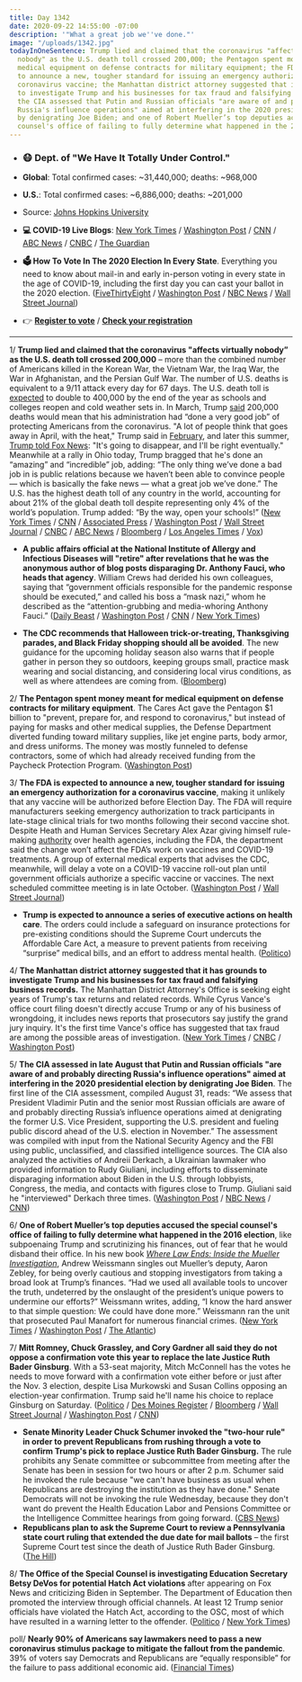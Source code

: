 ```yaml
---
title: Day 1342
date: 2020-09-22 14:55:00 -07:00
description: '"What a great job we''ve done."'
image: "/uploads/1342.jpg"
todayInOneSentence: Trump lied and claimed that the coronavirus "affects virtually
  nobody" as the U.S. death toll crossed 200,000; the Pentagon spent money meant for
  medical equipment on defense contracts for military equipment; the FDA is expected
  to announce a new, tougher standard for issuing an emergency authorization for a
  coronavirus vaccine; the Manhattan district attorney suggested that it has grounds
  to investigate Trump and his businesses for tax fraud and falsifying business records;
  the CIA assessed that Putin and Russian officials "are aware of and probably directing
  Russia's influence operations" aimed at interfering in the 2020 presidential election
  by denigrating Joe Biden; and one of Robert Mueller’s top deputies accused the special
  counsel's office of failing to fully determine what happened in the 2016 election.
---
```


* ### 😷 Dept. of "We Have It Totally Under Control."

* **Global**: Total confirmed cases: \~31,440,000; deaths: \~968,000

* **U.S.**: Total confirmed cases: \~6,886,000; deaths: \~201,000

* Source: [Johns Hopkins University](https://coronavirus.jhu.edu/map.html)

* **💻 COVID-19 Live Blogs**: [New York Times](https://www.nytimes.com/2020/09/22/world/covid-coronavirus.html) / [Washington Post](https://www.washingtonpost.com/nation/2020/09/22/coronavirus-covid-live-updates-us/) / [CNN](https://www.cnn.com/world/live-news/coronavirus-pandemic-09-22-20-intl/index.html) / [ABC News](https://abcnews.go.com/Health/live-updates/coronavirus/?id=73162315) / [CNBC](https://www.cnbc.com/2020/09/22/coronavirus-live-updates.html) / [The Guardian](https://www.theguardian.com/us-news/live/2020/sep/22/donald-trump-joe-biden-ruth-bader-ginsburg-coronavirus-covid-19-live-updates)

* **🗳 How To Vote In The 2020 Election In Every State**. Everything you need to know about mail-in and early in-person voting in every state in the age of COVID-19, including the first day you can cast your ballot in the 2020 election. ([FiveThirtyEight](https://projects.fivethirtyeight.com/how-to-vote-2020/) / [Washington Post](https://www.washingtonpost.com/elections/2020/how-to-vote/) / [NBC News](https://www.nbcnews.com/specials/plan-your-vote-state-by-state-guide-voting-by-mail-early-in-person-voting-election/index.html?cid=bc_npd_nn_ms_np-1_200816) / [Wall Street Journal](https://www.wsj.com/articles/how-to-vote-by-mail-in-every-state-11597840923))

* 👉 **[Register to vote](https://www.vote.org/register-to-vote/)** / **[Check your registration](https://www.vote.org/am-i-registered-to-vote/)**

---

1/ **Trump lied and claimed that the coronavirus "affects virtually nobody” as the U.S. death toll crossed 200,000** – more than the combined number of Americans killed in the Korean War, the Vietnam War, the Iraq War, the War in Afghanistan, and the Persian Gulf War. The number of U.S. deaths is equivalent to a 9/11 attack every day for 67 days. The U.S. death toll is [expected](https://www.washingtonpost.com/health/experts-warn-us-death-toll-could-hit-410000-by-years-end/2020/09/04/ffc34736-eea7-11ea-99a1-71343d03bc29_story.html?itid=lk_inline_manual_22) to double to 400,000 by the end of the year as schools and colleges reopen and cold weather sets in. In March, Trump [said](https://www.whitehouse.gov/briefings-statements/remarks-president-trump-vice-president-pence-members-coronavirus-task-force-press-briefing-14/) 200,000 deaths would mean that his administration had “done a very good job” of protecting Americans from the coronavirus. "A lot of people think that goes away in April, with the heat," Trump said in [February](https://whatthefuckjusthappenedtoday.com/2020/03/17/day-1153/#2-trump-claimed-he-%E2%80%9Calways-viewed%E2%80%9D-c), and later this summer, [Trump told Fox News](https://whatthefuckjusthappenedtoday.com/2020/07/20/day-1278/#3-trump-insisted-that-he%E2%80%99ll-%E2%80%9Cbe-righ): "It's going to disappear, and I'll be right eventually." Meanwhile at a rally in Ohio today, Trump bragged that he's done an “amazing” and “incredible” job, adding: “The only thing we’ve done a bad job in is public relations because we haven’t been able to convince people — which is basically the fake news — what a great job we’ve done.” The U.S. has the highest death toll of any country in the world, accounting for about 21% of the global death toll despite representing only 4% of the world’s population. Trump added: “By the way, open your schools!” ([New York Times](https://www.nytimes.com/2020/09/22/us/politics/trump-coronavirus-virtually-nobody.html) / [CNN](https://www.cnn.com/2020/09/22/health/us-coronavirus-deaths-200k/index.html) / [Associated Press](https://apnews.com/a05360a9df7e19f9bee83f520deada1c) / [Washington Post](https://www.washingtonpost.com/nation/2020/09/22/coronavirus-covid-live-updates-us/) / [Wall Street Journal](https://www.wsj.com/articles/coronavirus-latest-news-09-22-2020-11600750066?mod=hp_lead_pos5) / [CNBC](https://www.cnbc.com/2020/09/22/us-coronavirus-death-toll-tops-200000-just-the-tip-of-the-iceberg-.html) / [ABC News](https://abcnews.go.com/Politics/200000-dead-federal-response-marked-chaotic-messaging-unwarranted/story?id=73103036) / [Bloomberg](https://www.bloomberg.com/news/articles/2020-09-21/global-vaccine-pact-grows-u-k-plans-new-curbs-virus-update?srnd=politics-vp&sref=MIBMEEoj) / [Los Angeles Times](https://www.latimes.com/world-nation/story/2020-09-22/200000-coronavirus-deaths-in-us) / [Vox](https://www.vox.com/2020/9/22/21450772/trump-swanton-ohio-rally-coronavirus-affects-virtually-nobody))

* **A public affairs official at the National Institute of Allergy and Infectious Diseases will "retire" after revelations that he was the anonymous author of blog posts disparaging Dr. Anthony Fauci, who heads that agency**. William Crews had derided his own colleagues, saying that “government officials responsible for the pandemic response should be executed,” and called his boss a “mask nazi,” whom he described as the “attention-grubbing and media-whoring Anthony Fauci.” ([Daily Beast](https://www.thedailybeast.com/redstate-covid-troll-streiff-is-actually-bill-crews-and-he-actually-works-for-dr-anthony-fauci) / [Washington Post](https://www.washingtonpost.com/media/2020/09/21/redstate-nih/) / [CNN](https://us.cnn.com/2020/09/21/media/fauci-redstate-nih/index.html) / [New York Times](https://www.nytimes.com/2020/09/21/us/politics/nih-fauci-misinformation.html))

* **The CDC recommends that Halloween trick-or-treating, Thanksgiving parades, and Black Friday shopping should all be avoided**. The new guidance for the upcoming holiday season also warns that if people gather in person they so outdoors, keeping groups small, practice mask wearing and social distancing, and considering local virus conditions, as well as where attendees are coming from. ([Bloomberg](https://www.bloomberg.com/news/articles/2020-09-22/cdc-recommends-big-changes-to-holiday-celebrations-to-curb-virus))

2/ **The Pentagon spent money meant for medical equipment on defense contracts for military equipment**. The Cares Act gave the Pentagon $1 billion to "prevent, prepare for, and respond to coronavirus," but instead of paying for masks and other medical supplies, the Defense Department diverted funding toward military supplies, like jet engine parts, body armor, and dress uniforms. The money was mostly funneled to defense contractors, some of which had already received funding from the Paycheck Protection Program. ([Washington Post](https://www.washingtonpost.com/business/2020/09/22/covid-funds-pentagon/))

3/ **The FDA is expected to announce a new, tougher standard for issuing an emergency authorization for a coronavirus vaccine**, making it unlikely that any vaccine will be authorized before Election Day. The FDA will require manufacturers seeking emergency authorization to track participants in late-stage clinical trials for two months following their second vaccine shot. Despite Heath and Human Services Secretary Alex Azar giving himself rule-making [authority](https://whatthefuckjusthappenedtoday.com/2020/09/21/day-1341/#5-heath-and-human-services-secretary) over health agencies, including the FDA, the department said the change won’t affect the FDA’s work on vaccines and COVID-19 treatments. A group of external medical experts that advises the CDC, meanwhile, will delay a vote on a COVID-19 vaccine roll-out plan until government officials authorize a specific vaccine or vaccines. The next scheduled committee meeting is in late October. ([Washington Post](https://www.washingtonpost.com/health/2020/09/22/fda-covid-vaccine-approval-standard/) / [Wall Street Journal](https://www.wsj.com/articles/cdc-advisory-panel-to-delay-vote-on-initial-covid-19-vaccine-roll-out-11600772401?mod=hp_lead_pos7))

* **Trump is expected to announce a series of executive actions on health care**. The orders could include a safeguard on insurance protections for pre-existing conditions should the Supreme Court undercuts the Affordable Care Act, a measure to prevent patients from receiving “surprise” medical bills, and an effort to address mental health. ([Politico](https://www.politico.com/news/2020/09/22/trump-preparing-health-care-executive-orders-420061))

4/ **The Manhattan district attorney suggested that it has grounds to investigate Trump and his businesses for tax fraud and falsifying business records.** The Manhattan District Attorney's Office is seeking eight years of Trump's tax returns and related records. While Cyrus Vance's office court filing doesn't directly accuse Trump or any of his business of wrongdoing, it includes news reports that prosecutors say justify the grand jury inquiry. It's the first time Vance's office has suggested that tax fraud are among the possible areas of investigation. ([New York Times](https://www.nytimes.com/2020/09/21/nyregion/donald-trump-taxes-cyrus-vance.html) / [CNBC](https://www.cnbc.com/2020/09/21/trump-could-face-criminal-tax-probe-manhattan-da-suggests.html) / [Washington Post](https://www.washingtonpost.com/national-security/trump-vance-tax-returns/2020/09/21/9cfcbc44-fc27-11ea-8d05-9beaaa91c71f_story.html))

5/ **The CIA assessed in late August that Putin and Russian officials "are aware of and probably directing Russia's influence operations" aimed at interfering in the 2020 presidential election by denigrating Joe Biden**. The first line of the CIA assessment, compiled August 31, reads: “We assess that President Vladimir Putin and the senior most Russian officials are aware of and probably directing Russia’s influence operations aimed at denigrating the former U.S. Vice President, supporting the U.S. president and fueling public discord ahead of the U.S. election in November.” The assessment was compiled with input from the National Security Agency and the FBI using public, unclassified, and classified intelligence sources. The CIA also analyzed the activities of Andreii Derkach, a Ukrainian lawmaker who provided information to Rudy Giuliani, including efforts to disseminate disparaging information about Biden in the U.S. through lobbyists, Congress, the media, and contacts with figures close to Trump. Giuliani said he "interviewed" Derkach three times. ([Washington Post](https://www.washingtonpost.com/opinions/2020/09/22/secret-cia-assessment-putin-probably-directing-influence-operation-denigrate-biden/) / [NBC News](https://www.nbcnews.com/politics/2020-election/cia-assessed-putin-likely-directing-russian-effort-discredit-biden-say-n1240762) / [CNN](https://www.cnn.com/2020/09/22/politics/2020-election-cia-putin-russia-operation-biden/index.html))

6/ **One of Robert Mueller’s top deputies accused the special counsel's office of failing to fully determine what happened in the 2016 election**, like subpoenaing Trump and scrutinizing his finances, out of fear that he would disband their office. In his new book *[Where Law Ends: Inside the Mueller Investigation](https://amzn.to/2ROmDJh)*, Andrew Weissmann singles out Mueller’s deputy, Aaron Zebley, for being overly cautious and stopping investigators from taking a broad look at Trump’s finances. “Had we used all available tools to uncover the truth, undeterred by the onslaught of the president’s unique powers to undermine our efforts?” Weissmann writes, adding, “I know the hard answer to that simple question: We could have done more.” Weissmann ran the unit that prosecuted Paul Manafort for numerous financial crimes. ([New York Times](https://www.nytimes.com/2020/09/21/us/politics/andrew-weissmann-mueller.html?action=click&module=Top%20Stories&pgtype=Homepage) / [Washington Post](https://www.washingtonpost.com/national-security/andrew-weissmann-book-mueller-trump/2020/09/21/6a7967e8-fc10-11ea-b555-4d71a9254f4b_story.html) / [The Atlantic](https://www.theatlantic.com/politics/archive/2020/09/andrew-weissmann-mueller-book-where-law-ends/616395/))

7/ **Mitt Romney, Chuck Grassley, and Cory Gardner all said they do not oppose a confirmation vote this year to replace the late Justice Ruth Bader Ginsburg**. With a 53-seat majority, Mitch McConnell has the votes he needs to move forward with a confirmation vote either before or just after the Nov. 3 election, despite Lisa Murkowski and Susan Collins opposing an election-year confirmation. Trump said he'll name his choice to replace Ginsburg on Saturday. ([Politico](https://www.politico.com/news/2020/09/22/romney-supports-holding-a-vote-on-next-supreme-court-nominee-419898) / [Des Moines Register](https://www.desmoinesregister.com/story/news/politics/2020/09/21/chuck-grassley-indicates-he-wont-oppose-ruth-bader-ginsburg-replacement-hearings-this-year/5853963002/) / [Bloomberg](https://www.bloomberg.com/news/articles/2020-09-22/romney-says-he-ll-back-vote-on-trump-court-nominee-this-year?sref=MIBMEEoj) / [Wall Street Journal](https://www.wsj.com/articles/republicans-to-meet-on-timing-of-supreme-court-confirmation-vote-romney-to-consider-trumps-nominee-11600783756) / [Washington Post](https://www.washingtonpost.com/elections/2020/09/22/trump-biden-supreme-court-live-updates/) / [CNN](https://www.cnn.com/2020/09/22/politics/scotus-nomination-congress-latest-mitt-romney/index.html))

* **Senate Minority Leader Chuck Schumer invoked the "two-hour rule" in order to prevent Republicans from rushing through a vote to confirm Trump's pick to replace Justice Ruth Bader Ginsburg.** The rule prohibits any Senate committee or subcommittee from meeting after the Senate has been in session for two hours or after 2 p.m. Schumer said he invoked the rule because "we can't have business as usual when Republicans are destroying the institution as they have done." Senate Democrats will not be invoking the rule Wednesday, because they don't want do prevent the Health Education Labor and Pensions Committee or the Intelligence Committee hearings from going forward. ([CBS News](https://www.cbsnews.com/news/schumer-invokes-rule-to-block-senate-committee-hearings/))
* **Republicans plan to ask the Supreme Court to review a Pennsylvania state court ruling that extended the due date for mail ballots** – the first Supreme Court test since the death of Justice Ruth Bader Ginsburg. ([The Hill](https://thehill.com/homenews/administration/517587-gop-will-ask-supreme-court-to-limit-mail-voting-in-pennsylvania-in))

8/ **The Office of the Special Counsel is investigating Education Secretary Betsy DeVos for potential Hatch Act violations** after appearing on Fox News and criticizing Biden in September. The Department of Education then promoted the interview through official channels. At least 12 Trump senior officials have violated the Hatch Act, according to the OSC, most of which have resulted in a warning letter to the offender. ([Politico](https://www.politico.com/news/2020/09/21/betsy-devos-hatch-act-investigation-419471) / [New York Times](https://www.nytimes.com/2020/09/22/us/politics/betsy-devos-hatch-act-investigation.html))

poll/ **Nearly 90% of Americans say lawmakers need to pass a new coronavirus stimulus package to mitigate the fallout from the pandemic**. 39% of voters say Democrats and Republicans are “equally responsible” for the failure to pass additional economic aid. ([Financial Times](https://www.ft.com/content/83d3b0dd-57a4-4458-80ec-96418abdc93e?segmentid=acee4131-99c2-09d3-a635-873e61754ec6))